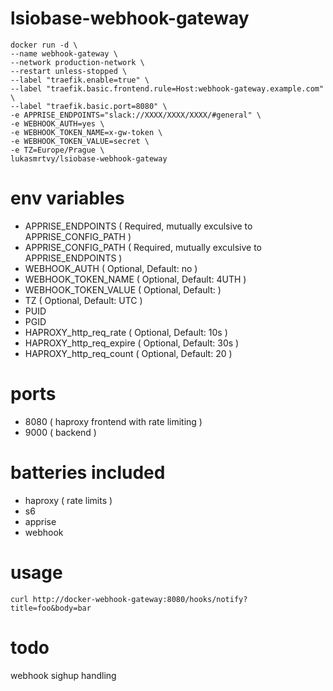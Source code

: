 # lsiobase-webhook-gateway

```
docker run -d \
--name webhook-gateway \
--network production-network \
--restart unless-stopped \
--label "traefik.enable=true" \
--label "traefik.basic.frontend.rule=Host:webhook-gateway.example.com" \
--label "traefik.basic.port=8080" \
-e APPRISE_ENDPOINTS="slack://XXXX/XXXX/XXXX/#general" \
-e WEBHOOK_AUTH=yes \
-e WEBHOOK_TOKEN_NAME=x-gw-token \
-e WEBHOOK_TOKEN_VALUE=secret \
-e TZ=Europe/Prague \
lukasmrtvy/lsiobase-webhook-gateway
```

# env variables
- APPRISE_ENDPOINTS ( Required, mutually exculsive to APPRISE_CONFIG_PATH )
- APPRISE_CONFIG_PATH ( Required, mutually exculsive to APPRISE_ENDPOINTS )
- WEBHOOK_AUTH ( Optional, Default: no )
- WEBHOOK_TOKEN_NAME ( Optional, Default: 4UTH )
- WEBHOOK_TOKEN_VALUE ( Optional, Default: <random> )
- TZ ( Optional, Default: UTC )
- PUID
- PGID
- HAPROXY_http_req_rate ( Optional, Default: 10s ) 
- HAPROXY_http_req_expire ( Optional, Default: 30s )
- HAPROXY_http_req_count ( Optional, Default: 20 ) 

# ports
- 8080 ( haproxy frontend with rate limiting )
- 9000 ( backend )

# batteries included
- haproxy ( rate limits )
- s6
- apprise
- webhook

# usage
```
curl http://docker-webhook-gateway:8080/hooks/notify?title=foo&body=bar
```

# todo
webhook sighup handling
